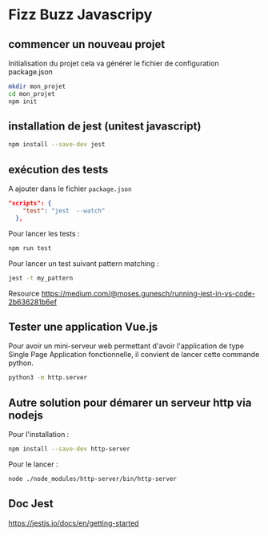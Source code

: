 # Fizz Buzz Javascripy

## commencer un nouveau projet

Initialisation du projet cela va générer le fichier de configuration package.json

```bash
mkdir mon_projet
cd mon_projet
npm init
```

## installation de jest (unitest javascript)

```bash
npm install --save-dev jest
```

## exécution des tests

A ajouter dans le fichier `package.json` 

```json
"scripts": {
    "test": "jest  --watch"
  },
```

Pour lancer les tests :

```bash
npm run test
```

Pour lancer un test suivant pattern matching :

```bash
jest -t my_pattern
```

Resource https://medium.com/@moses.gunesch/running-jest-in-vs-code-2b636281b6ef

## Tester une application Vue.js 

Pour avoir un mini-serveur web permettant d'avoir l'application de type Single Page Application fonctionnelle, 
il convient de lancer cette commande python.

```bash
python3 -m http.server
```

## Autre solution pour démarer un serveur http via nodejs

Pour l'installation :

```bash
npm install --save-dev http-server
```

Pour le lancer : 
```bash
node ./node_modules/http-server/bin/http-server
```

## Doc Jest

https://jestjs.io/docs/en/getting-started

